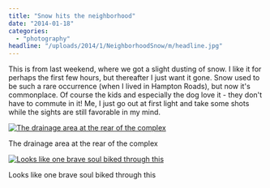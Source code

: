 ```yaml
---
title: "Snow hits the neighborhood"
date: "2014-01-18"
categories: 
  - "photography"
headline: "/uploads/2014/1/NeighborhoodSnow/m/headline.jpg"
---
```

This is from last weekend, where we got a slight dusting of snow. I like it for perhaps the first few hours, but thereafter I just want it gone. Snow used to be such a rare occurrence (when I lived in Hampton Roads), but now it's commonplace. Of course the kids and especially the dog love it - they don't have to commute in it! Me, I just go out at first light and take some shots while the sights are still favorable in my mind. 

<div class='wp-caption aligncenter'>
  <a href="/uploads/2014/1/NeighborhoodSnow/l/Snow_007-Snow_009_l.jpg" title="The drainage area at the rear of the complex">
    <img alt="The drainage area at the rear of the complex" title="The drainage area at the rear of the complex" src="/uploads/2014/1/NeighborhoodSnow/m/Snow_007-Snow_009_m.jpg">
  </a>
    <p class='wp-caption-text'>The drainage area at the rear of the complex</p>
</div>

<div class='wp-caption aligncenter'>
  <a href="/uploads/2014/1/NeighborhoodSnow/l/Snow_015_l.jpg" title="Looks like one brave soul biked through this">
    <img alt="Looks like one brave soul biked through this" title="Looks like one brave soul biked through this" src="/uploads/2014/1/NeighborhoodSnow/m/Snow_015_m.jpg">
  </a>
    <p class='wp-caption-text'>Looks like one brave soul biked through this</p>
</div>

